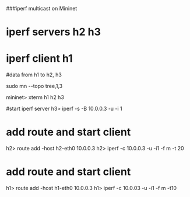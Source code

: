 ###iperf multicast on Mininet
# iperf servers h2 h3
# iperf client h1
#data from h1 to h2, h3

sudo mn --topo tree,1,3

mininet> xterm h1 h2 h3

#start iperf server
h3> iperf -s -B 10.0.0.3 -u -i 1

# add route and start client
h2> route add -host h2-eth0 10.0.0.3
h2> iperf -c 10.0.0.3 -u -i1 -f m -t 20
# add route and start client
h1> route add -host h1-eth0 10.0.0.3
h1> iperf -c 10.0.03 -u -i1 -f m -t10

